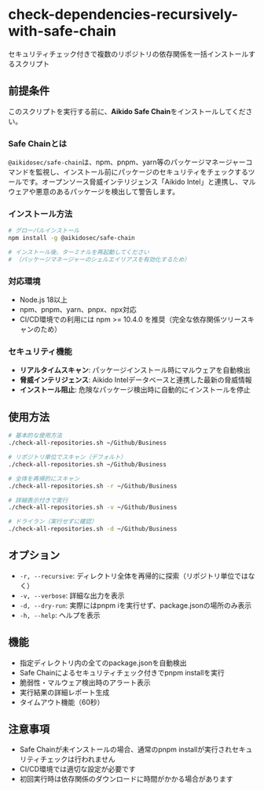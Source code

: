 # check-dependencies-recursively-with-safe-chain

セキュリティチェック付きで複数のリポジトリの依存関係を一括インストールするスクリプト

## 前提条件

このスクリプトを実行する前に、**Aikido Safe Chain**をインストールしてください。

### Safe Chainとは

`@aikidosec/safe-chain`は、npm、pnpm、yarn等のパッケージマネージャーコマンドを監視し、インストール前にパッケージのセキュリティをチェックするツールです。オープンソース脅威インテリジェンス「Aikido Intel」と連携し、マルウェアや悪意のあるパッケージを検出して警告します。

### インストール方法

```bash
# グローバルインストール
npm install -g @aikidosec/safe-chain

# インストール後、ターミナルを再起動してください
# （パッケージマネージャーのシェルエイリアスを有効化するため）
```

### 対応環境

- Node.js 18以上
- npm、pnpm、yarn、pnpx、npx対応
- CI/CD環境での利用には npm >= 10.4.0 を推奨（完全な依存関係ツリースキャンのため）

### セキュリティ機能

- **リアルタイムスキャン**: パッケージインストール時にマルウェアを自動検出
- **脅威インテリジェンス**: Aikido Intelデータベースと連携した最新の脅威情報
- **インストール阻止**: 危険なパッケージ検出時に自動的にインストールを停止

## 使用方法

```bash
# 基本的な使用方法
./check-all-repositories.sh ~/Github/Business

# リポジトリ単位でスキャン（デフォルト）
./check-all-repositories.sh ~/Github/Business

# 全体を再帰的にスキャン
./check-all-repositories.sh -r ~/Github/Business

# 詳細表示付きで実行
./check-all-repositories.sh -v ~/Github/Business

# ドライラン（実行せずに確認）
./check-all-repositories.sh -d ~/Github/Business
```

## オプション

- `-r, --recursive`: ディレクトリ全体を再帰的に探索（リポジトリ単位ではなく）
- `-v, --verbose`: 詳細な出力を表示
- `-d, --dry-run`: 実際にはpnpm iを実行せず、package.jsonの場所のみ表示
- `-h, --help`: ヘルプを表示

## 機能

- 指定ディレクトリ内の全てのpackage.jsonを自動検出
- Safe Chainによるセキュリティチェック付きでpnpm installを実行
- 脆弱性・マルウェア検出時のアラート表示
- 実行結果の詳細レポート生成
- タイムアウト機能（60秒）

## 注意事項

- Safe Chainが未インストールの場合、通常のpnpm installが実行されセキュリティチェックは行われません
- CI/CD環境では適切な設定が必要です
- 初回実行時は依存関係のダウンロードに時間がかかる場合があります

